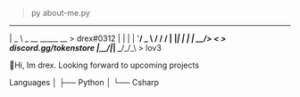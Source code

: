 > py about-me.py
               
  
  ____                
 |  _ \ _ __ _____  __    > drex#0312
 | | | | '__/ _ \ \/ /    /
 | |_| | | |  __/>  <     > discord.gg/tokenstore
 |____/|_|  \___/_/\_\    > lov3
 
 
 
👋Hi, Im drex. Looking forward to upcoming projects
                      
Languages
│   ├── Python
│   └── Csharp


                     
                     

